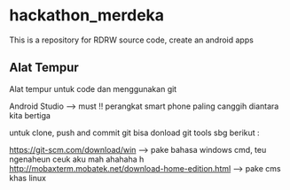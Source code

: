 # hackathon_merdeka
This is a repository for RDRW source code, create an android apps


## Alat Tempur
Alat tempur untuk code dan menggunakan git


Android Studio --> must !!
perangkat smart phone paling canggih diantara kita bertiga

untuk clone,
push and commit git bisa donload git tools sbg berikut :


https://git-scm.com/download/win --> pake bahasa windows cmd, teu ngenaheun ceuk aku mah ahahaha
h
http://mobaxterm.mobatek.net/download-home-edition.html --> pake cms khas linux


